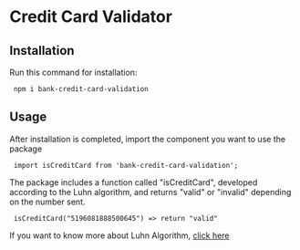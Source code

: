 # Credit Card Validator

## Installation
Run this command for installation:

```
 npm i bank-credit-card-validation
```
## Usage
After installation is completed, import the component you want to use the package
```
 import isCreditCard from 'bank-credit-card-validation';
```

The package includes a function called "isCreditCard", developed according to the Luhn algorithm, and returns "valid" or "invalid" depending on the number sent.

```
 isCreditCard("5196081888500645") => return "valid"
```

If you want to know more about Luhn Algorithm, [click here](https://www.geeksforgeeks.org/luhn-algorithm/)
